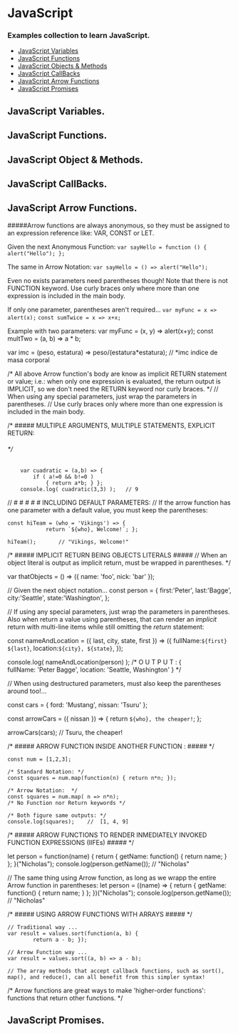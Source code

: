 # JavaScript
### Examples collection to learn JavaScript.  

- [JavaScript Variables](#javascript-variables)
- [JavaScript Functions](#javascript-functions.)
- [JavaScript Objects & Methods](#javascript-object-&-methods)
- [JavaScript CallBacks](#javascript-callbacks)
- [JavaScript Arrow Functions](#javascript-arrow-functions)
- [JavaScript Promises](#javascript-promises)



## JavaScript Variables.

## JavaScript Functions.

## JavaScript Object & Methods.

## JavaScript CallBacks.

## JavaScript Arrow Functions.

#####Arrow functions are always anonymous, so they must be assigned to an expression reference like: VAR, CONST or LET.

Given the next Anonymous Function:
`var sayHello = function () { alert("Hello"); };`

The same in Arrow Notation:
`var sayHello = () => alert("Hello");`

Even no exists parameters need parentheses though! Note that there is not FUNCTION keyword. Use curly braces only where more than one expression is included in the main body.

If only one parameter, parentheses aren't required...
`var myFunc = x => alert(x);`
`const sumTwice = x => x+x;`

Example with two parameters:
var myFunc = (x, y) => alert(x+y);
const multTwo = (a, b) => a * b;
	
var imc = (peso, estatura) => peso/(estatura*estatura);
//  *imc indice de masa corporal

/*
All above Arrow function's body are know as implicit RETURN statement or value; i.e.: when only one expression is evaluated, the return output is IMPLICIT, so we don't need the RETURN keyword nor curly braces.
*/
// When using any special parameters, just wrap the parameters in parentheses.
// Use curly braces only where more than one expression is included in the main body.


/*  #####
		MULTIPLE ARGUMENTS, MULTIPLE STATEMENTS, EXPLICIT RETURN:
###### */
		var cuadratic = (a,b) => {
			if ( a!=0 && b!=0 )
				{ return a*b; } };
		console.log( cuadratic(3,3) );   // 9



//  # # # # # INCLUDING DEFAULT PARAMETERS:
//  If the arrow function has one parameter with a default value, you must keep the parentheses:

	const hiTeam = (who = 'Vikings') => {
				return `${who}, Welcome!`; };

	hiTeam();       // "Vikings, Welcome!"



/*  ##### IMPLICIT RETURN BEING OBJECTS LITERALS ##### 
// When an object literal is output as implicit return, must be wrapped in parentheses. */

var thatObjects = () => ({ name: 'foo', nick: 'bar' });


// Given the next object notation...
const person = { first:'Peter', last:'Bagge', city:'Seattle', state:'Washington', };

// If using any special parameters, just wrap the parameters in parentheses. Also when return a value using parentheses, that can render an *implicit* return with multi-line items while still omitting the *return* statement:

const nameAndLocation = ({ last, city, state, first }) => ({ 
			fullName:`${first} ${last}`, location:`${city}, ${state}`, });

console.log( nameAndLocation(person) );
/* O U T P U T :
	{ 	
		fullName: 'Peter Bagge', 
		location: 'Seattle, Washington'
	}
*/

// When using destructured parameters, must also keep the parentheses around too!...

const cars = { ford: 'Mustang', nissan: 'Tsuru' };

const arrowCars = ({ nissan }) => {
		return `${who}, the cheaper!`; };

arrowCars(cars);   // Tsuru, the cheaper!
	
	


/*  #####  ARROW FUNCTION INSIDE ANOTHER FUNCTION :   ##### */

	const num = [1,2,3];
	
	/* Standard Notation: */
	const squares = num.map(function(n) { return n*n; });

	/* Arrow Notation:  */
	const squares = num.map( n => n*n);
	/* No Function nor Return keywords */
	
	/* Both figure same outputs: */
	console.log(squares);    //  [1, 4, 9]
	


/*   #####  ARROW FUNCTIONS TO RENDER INMEDIATELY INVOKED FUNCTION EXPRESSIONS (IIFEs)  ##### */

let person = function(name) {
	return {
		getName: function() { return name; } };
				}("Nicholas");
	console.log(person.getName());      // "Nicholas"

// The same thing using Arrow function, as long as we wrapp the entire Arrow function in parentheses:
let person = ((name) => {
		return {
			getName: function() { return name; } };
				})("Nicholas");
		console.log(person.getName());      // "Nicholas"




/*   #####   USING ARROW FUNCTIONS WITH ARRAYS    #####    */
	
	// Traditional way ...
	var result = values.sort(function(a, b) {
			return a - b; });
	
	// Arrow Function way ...
	var result = values.sort((a, b) => a - b);
	
	// The array methods that accept callback functions, such as sort(), map(), and reduce(), can all benefit from this simpler syntax!

/* 
Arrow functions are great ways to make 'higher-order functions': functions  that  return  other  functions.
*/




## JavaScript Promises.  


